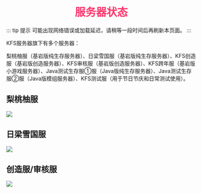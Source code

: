 # <div align="center"><font color=#FD366D>服务器状态</font></div>

::: tip 提示
可能出现网络错误或加载延迟，请稍等一段时间后再刷新本页面。
:::

KFS服务器旗下有多个服务器：

梨桃柚服（基岩版纯生存服务器）、日梁雪国服（基岩版纯生存服务器）、KFS创造服（基岩版创造服务器）、KFS审核服（基岩版创造服务器）、KFS跨年服（基岩版小游戏服务器）、Java测试生存服①服（Java版纯生存服务器）、Java测试生存服②服（Java版模组服务器）、KFS测试服（用于节日节庆和日常测试使用）。

## 梨桃柚服
<div><img src="https://motdbe.blackbe.xyz/status_img?host=mc1.mckfs.com:12492"></div>

## 日梁雪国服
<div><img src="https://motdbe.blackbe.xyz/status_img?host=mc1.mckfs.com:12494"></div>

## 创造服/审核服
<div><img src="https://motdbe.blackbe.xyz/status_img?host=mc1.mckfs.com:12500"></div>